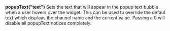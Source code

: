 <a name="popupText"><h3 style="padding-top: 40px; margin-top: 40px;"></h3></a>
**popupText("text")** Sets the text that will appear in the popup text bubble when a user hovers over the widget. This can be used to override the defaul text which displays the channel name and the current value. Passing a 0 will disable all popupText notices completely. 

<!--UPDATE WIDGET_IN_CSOUND
    SIdent sprintf "popupText(\"Popup Text %d\") ", rnd(1000)
    SIdentifier strcat SIdentifier, SIdent
-->